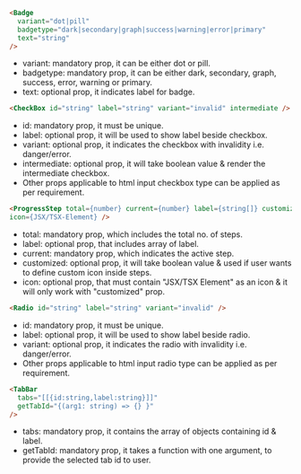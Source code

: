 ```html
<Badge
  variant="dot|pill"
  badgetype="dark|secondary|graph|success|warning|error|primary"
  text="string"
/>
```

<ul>
  <li>variant: mandatory prop, it can be either dot or pill.</li>
  <li>
    badgetype: mandatory prop, it can be either dark, secondary, graph, success, error, warning or primary.
  </li>
  <li>text: optional prop, it indicates label for badge.</li>
</ul>

```html
<CheckBox id="string" label="string" variant="invalid" intermediate />
```

<ul>
  <li>id: mandatory prop, it must be unique.</li>
  <li>
    label: optional prop, it will be used to show label beside checkbox.
  </li>
  <li>variant: optional prop, it indicates the checkbox with invalidity i.e. danger/error.</li>
  <li>intermediate: optional prop, it will take boolean value & render the intermediate checkbox.</li>
  <li>Other props applicable to html input checkbox type can be applied as per requirement.</li>
</ul>

```html
<ProgressStep total={number} current={number} label={string[]} customized
icon={JSX/TSX-Element} />
```

<ul>
  <li>total: mandatory prop, which includes the total no. of steps.</li>
  <li>label: optional prop, that includes array of label.</li>
  <li>current: mandatory prop, which indicates the active step.</li>
  <li>
    customized: optional prop, it will take boolean value & used if user wants to define custom icon inside steps.
  </li>
  <li>
    icon: optional prop, that must contain "JSX/TSX Element" as an icon & it
    will only work with "customized" prop.
  </li>
</ul>

```html
<Radio id="string" label="string" variant="invalid" />
```

<ul>
  <li>id: mandatory prop, it must be unique.</li>
  <li>
    label: optional prop, it will be used to show label beside radio.
  </li>
  <li>variant: optional prop, it indicates the radio with invalidity i.e. danger/error.</li>
  <li>Other props applicable to html input radio type can be applied as per requirement.</li>
</ul>

```html
<TabBar
  tabs="[[{id:string,label:string}]]"
  getTabId="{(arg1: string) => {} }"
/>
```

<ul>
<li>tabs: mandatory prop, it contains the array of objects containing id & label.</li>
<li>getTabId: mandatory prop, it takes a function with one argument, to provide the selected tab id to user.</li>
</ul>
